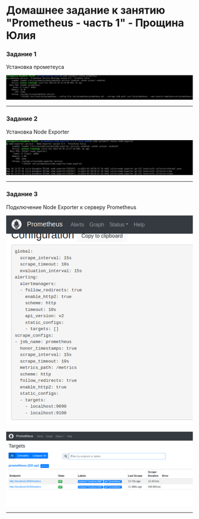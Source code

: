 # Домашнее задание к занятию "Prometheus - часть 1" - Прощина Юлия

### Задание 1

Установка прометeуса

![Шаблон](https://github.com/JulianP-P/sys-homework/blob/prometheus-part1/img/img1.png)


---

### Задание 2

Установка Node Exporter

![Aгенты подключены к серверу](https://github.com/JulianP-P/sys-homework/blob/prometheus-part1/img/img2.png)

---

### Задание 3

Подключение Node Exporter к серверу Prometheus

![Дашборд](https://github.com/JulianP-P/sys-homework/blob/prometheus-part1/img/img3.png)


![Дашборд](https://github.com/JulianP-P/sys-homework/blob/prometheus-part1/img/img4.png)

---

